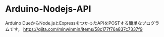 # Arduino-Nodejs-API
Arduino DueからNode.jsとExpressをつかったAPIをPOSTする簡単なプログラムです。
https://qiita.com/minwinmin/items/58c177f76a837c7337f9
